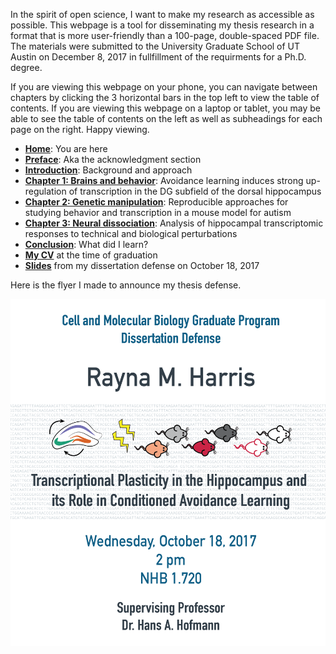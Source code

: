 In the spirit of open science, I want to make my research as accessible as possible. This webpage is a tool for disseminating my thesis research in a format that is more user-friendly than a 100-page, double-spaced PDF file. The materials were submitted to the University Graduate School of UT Austin on December 8, 2017 in fullfillment of the requirments for a Ph.D. degree. 

If you are viewing this webpage on your phone, you can navigate between chapters by clicking the 3 horizontal bars in the top left to view the table of contents. If you are viewing this webpage on a laptop or tablet, you may be able to see the table of contents on the left as well as subheadings for each page on the right. Happy viewing. 

* [**Home**](https://raynamharris.github.io/Thesis/index): You are here
* [**Preface**](https://raynamharris.github.io/Thesis/preface): Aka the acknowledgment section
* [**Introduction**](https://raynamharris.github.io/Thesis/00_intro): Background and approach
* [**Chapter 1: Brains and behavior**](https://raynamharris.github.io/Thesis/01_intwt15): Avoidance learning induces strong up-regulation of transcription in the DG subfield of the dorsal hippocampus
* [**Chapter 2: Genetic manipulation**](https://raynamharris.github.io/Thesis/02_fmr1): Reproducible approaches for studying behavior and transcription in a mouse model for autism
* [**Chapter 3: Neural dissociation**](https://raynamharris.github.io/Thesis/03_dissociation): Analysis of hippocampal transcriptomic responses to technical and biological perturbations
* [**Conclusion**](https://raynamharris.github.io/Thesis/conclusion): What did I learn?
* [**My CV**](https://raynamharris.github.io/Thesis/cv) at the time of graduation
* [**Slides**](https://speakerdeck.com/raynamharris/transcriptional-plasticity-in-the-hippocampus-and-its-role-in-avoidance-learning) from my dissertation defense on October 18, 2017

Here is the flyer I made to announce my thesis defense.

![flyer](https://github.com/raynamharris/Thesis/blob/master/docs/_images/00_flyer.png?raw=true)

